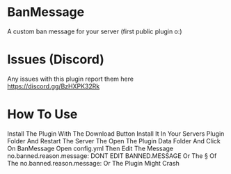 # BanMessage
A custom ban message for your server (first public plugin o:)

# Issues (Discord)
Any issues with this plugin report them here 
https://discord.gg/BzHXPK32Rk

# How To Use
Install The Plugin With The Download Button Install It In Your Servers Plugin Folder And Restart The Server The Open The Plugin Data Folder And Click On BanMessage Open config.yml Then Edit The Message no.banned.reason.message: DONT EDIT 
BANNED.MESSAGE Or The § Of The no.banned.reason.message: Or The Plugin Might Crash
